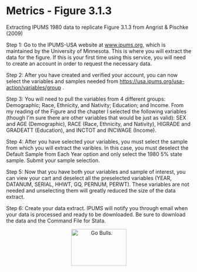# Metrics - Figure 3.1.3

Extracting IPUMS 1980 data to replicate Figure 3.1.3 from Angrist & Pischke (2009) 

Step 1: Go to the IPUMS-USA website at www.ipums.org, which is maintained by the University of Minnesota. This is where you will
extract the data for the figure. If this is your first time using this service, you will need to create an account in order to 
request the necessary data. 

Step 2: After you have created and verified your account, you can now select the variables and samples needed from 
https://usa.ipums.org/usa-action/variables/group . 

Step 3: You will need to pull the variables from 4 different groups: Demographic; Race, Ethnicity, and Nativity; Education; and Income.
From my reading of the Figure and the chapter I selected the following variables (though I'm sure there are other variables that would be just as valid): SEX and AGE (Demographic), RACE (Race, Ethnicity, and Nativity), HIGRADE and GRADEATT (Education), and INCTOT and INCWAGE (Income).

Step 4: After you have selected your variables, you must select the sample from which you will extract the varibles. In this case, you must deselect the Default Sample from Each Year option and only select the 1980 5% state sample. Submit your sample selection.

Step 5: Now that you have both your variables and sample of interest, you can view your cart and deselect all the preselected variables (YEAR, DATANUM, SERIAL, HHWT, GQ, PERNUM, PERWT). These variables are not needed and unselecting them will greatly reduced the size of the data extract.

Step 6: Create your data extract. IPUMS will notify you through email when your data is processed and ready to be downloaded. Be sure to download the data and the Command File for Stata.


<p align = "center">
<img src = "https://soflobulls.files.wordpress.com/2013/10/usf-bulls-logo-hd-1380x1100.png" alt = "Go Bulls." height = "100" width = "150") </p>
